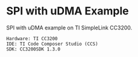 # SPI with uDMA Example

SPI with uDMA example on TI SimpleLink CC3200.

    Hardware: TI CC3200
    IDE: TI Code Composer Studio (CCS)
    SDK: CC3200SDK 1.3.0
